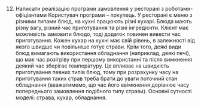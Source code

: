 12. Написати реалізацію програми замовлення у ресторані з роботами-офіціантами 
Користувач програми – покупець. У ресторані є меню з різними типами блюд, на 
кухні працюють різні кухарі. Блюда мають різну вагу, різний час приготування та різні 
інгредієнти. Клієнт має можливість замовити блюдо, тоді додаток повинен вивести час 
приготування. Кожен кухар на кухні має свій рівень, в залежності від якого швидше чи 
повільніше готує страви. 
Крім того, деякі види блюд вимагають використання обладнання (наприклад, 
деякі печі), що має час розігріву при першому використанні та після вимкнення деякий 
час зберігає температуру. Це впливає на швидкість приготування певних типів блюд, тому 
при розрахунку часу на приготування таких страв треба брати до уваги поточний стан 
обладнання (вважатимемо, що час його ввімкнення дорівнює часу попереднього 
замовлення подібного типу страви).
Основні сутності моделі: страва, кухар, обладнання.